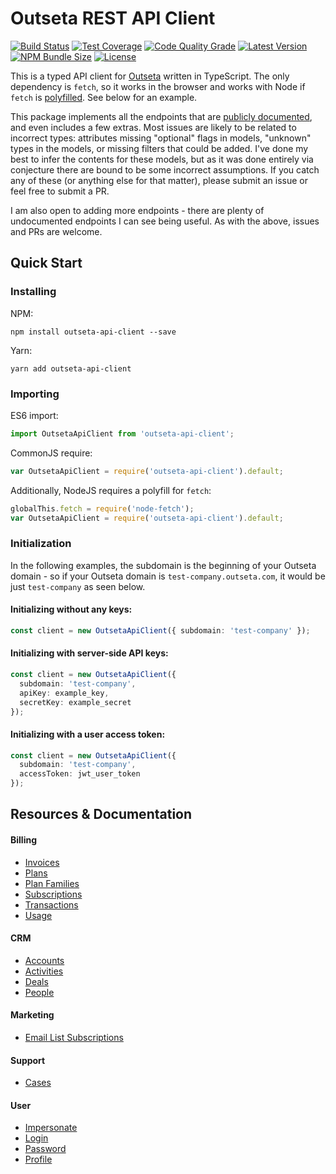 # Outseta REST API Client

[![Build Status](https://img.shields.io/github/workflow/status/tiltcamp/outseta-api-client/CI/main)](https://github.com/tiltcamp/outseta-api-client/actions?query=branch%3Amain)
[![Test Coverage](https://img.shields.io/codacy/coverage/e981251e6d9c4fb0a201c5e4adaebf9f/main)](https://app.codacy.com/gh/tiltcamp/outseta-api-client/dashboard)
[![Code Quality Grade](https://img.shields.io/codacy/grade/e981251e6d9c4fb0a201c5e4adaebf9f/main)](https://app.codacy.com/gh/tiltcamp/outseta-api-client/dashboard)
[![Latest Version](https://img.shields.io/npm/v/outseta-api-client)](https://www.npmjs.com/package/outseta-api-client)
[![NPM Bundle Size](https://img.shields.io/bundlephobia/minzip/outseta-api-client)](https://www.npmjs.com/package/outseta-api-client)
[![License](https://img.shields.io/github/license/tiltcamp/outseta-api-client)](https://github.com/tiltcamp/outseta-api-client/blob/main/LICENSE)

This is a typed API client for [Outseta](https://www.outseta.com/) written in TypeScript. The only dependency is 
`fetch`, so it works in the browser and works with Node if `fetch` is [polyfilled](https://github.com/node-fetch/node-fetch).
See below for an example.

This package implements all the endpoints that are [publicly documented](https://documenter.getpostman.com/view/3613332/outseta-rest-api-v1/7TNfr6k), 
and even includes a few extras. Most issues are likely to be related to incorrect types: attributes missing "optional" 
flags in models, "unknown" types in the models, or missing filters that could be added. I've done my best to infer 
the contents for these models, but as it was done entirely via conjecture there are bound to be some incorrect 
assumptions. If you catch any of these (or anything else for that matter), please submit an issue or feel free to 
submit a PR.

I am also open to adding more endpoints - there are plenty of undocumented endpoints I can see being useful. As with the
above, issues and PRs are welcome.

## Quick Start

### Installing
NPM:
```shell
npm install outseta-api-client --save
```

Yarn:
```shell
yarn add outseta-api-client
```
### Importing
ES6 import:
```typescript
import OutsetaApiClient from 'outseta-api-client';
```

CommonJS require:
```javascript
var OutsetaApiClient = require('outseta-api-client').default;
```

Additionally, NodeJS requires a polyfill for `fetch`:
```javascript
globalThis.fetch = require('node-fetch');
var OutsetaApiClient = require('outseta-api-client').default;
```

### Initialization

In the following examples, the subdomain is the beginning of your Outseta domain - so if your Outseta domain
is `test-company.outseta.com`, it would be just `test-company` as seen below.

#### Initializing without any keys:
```typescript
const client = new OutsetaApiClient({ subdomain: 'test-company' });
```
#### Initializing with server-side API keys:
```typescript
const client = new OutsetaApiClient({
  subdomain: 'test-company',
  apiKey: example_key,
  secretKey: example_secret
});
```

#### Initializing with a user access token:
```typescript
const client = new OutsetaApiClient({
  subdomain: 'test-company',
  accessToken: jwt_user_token
});
```

## Resources & Documentation
#### Billing
- [Invoices](https://tiltcamp.github.io/outseta-api-client/classes/api_billing_invoices.invoices.html#add)
- [Plans](https://tiltcamp.github.io/outseta-api-client/classes/api_billing_plans.plans.html#getall)
- [Plan Families](https://tiltcamp.github.io/outseta-api-client/classes/api_billing_plan_families.planfamilies.html#getall)
- [Subscriptions](https://tiltcamp.github.io/outseta-api-client/classes/api_billing_subscriptions.subscriptions.html#add)
- [Transactions](https://tiltcamp.github.io/outseta-api-client/classes/api_billing_transactions.transactions.html#getall)
- [Usage](https://tiltcamp.github.io/outseta-api-client/classes/api_billing_usage.usage.html#add)

#### CRM
- [Accounts](https://tiltcamp.github.io/outseta-api-client/classes/api_crm_accounts.accounts.html#add)
- [Activities](https://tiltcamp.github.io/outseta-api-client/classes/api_crm_activities.activities.html#add)
- [Deals](https://tiltcamp.github.io/outseta-api-client/classes/api_crm_deals.deals.html#add)
- [People](https://tiltcamp.github.io/outseta-api-client/classes/api_crm_people.people.html#add)

#### Marketing
- [Email List Subscriptions](https://tiltcamp.github.io/outseta-api-client/classes/api_marketing_email_list_subscriptions.emaillistsubscriptions.html#add)

#### Support
- [Cases](https://tiltcamp.github.io/outseta-api-client/classes/api_support_cases.cases.html#add)

#### User
- [Impersonate](https://tiltcamp.github.io/outseta-api-client/classes/api_user.user.html#impersonate)
- [Login](https://tiltcamp.github.io/outseta-api-client/classes/api_user.user.html#login)
- [Password](https://tiltcamp.github.io/outseta-api-client/classes/api_user_password.password.html#update)
- [Profile](https://tiltcamp.github.io/outseta-api-client/classes/api_user_profile.profile.html#get)
